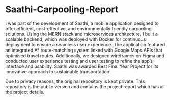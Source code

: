 # Saathi-Carpooling-Report

I was part of the development of Saathi, a mobile application designed to offer efficient, cost-effective, and environmentally friendly carpooling solutions. Using the MERN stack and microservices architecture, I built a scalable backend, which was deployed with Docker for continuous deployment to ensure a seamless user experience. The application featured an integrated A* route-matching system linked with Google Maps APIs that optimised travel routes. Additionally, we designed wireframes on Figma and conducted user experience testing and user testing to refine the app’s interface and usability. Saathi was awarded Best Final Year Project for its innovative approach to sustainable transportation.

Due to privacy reasons, the original repository is kept private. This repository is the public version and contains the project report which has all the project details.

